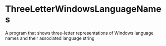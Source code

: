 # ThreeLetterWindowsLanguageNames
A program that shows three-letter representations of Windows language names and their associated language string
